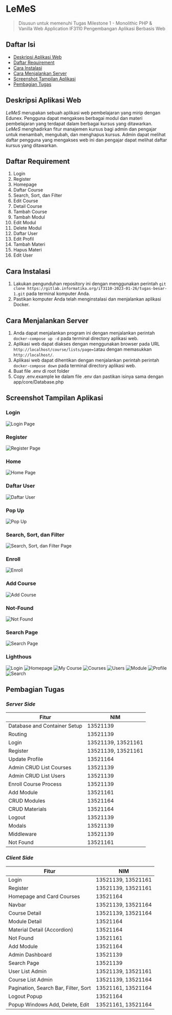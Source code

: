 # LeMeS

> Disusun untuk memenuhi Tugas Milestone 1 - Monolithic PHP & Vanilla Web Application IF3110 Pengembangan Aplikasi Berbasis Web

## Daftar Isi

-   [Deskripsi Aplikasi Web](#deskripsi-aplikasi-web)
-   [Daftar Requirement](#daftar-requirement)
-   [Cara Instalasi](#cara-instalasi)
-   [Cara Menjalankan Server](#cara-menjalankan-server)
-   [Screenshot Tampilan Aplikasi](#screenshot-tampilan-aplikasi)
-   [Pembagian Tugas](#pembagian-tugas)

## Deskripsi Aplikasi Web

*LeMeS* merupakan sebuah aplikasi web pembelajaran yang mirip dengan Edunex.
Pengguna dapat mengakses berbagai modul dan materi pembelajaran yang terdapat dalam berbagai kursus yang ditawarkan. *LeMeS* menghadirkan fitur manajemen kursus bagi admin dan pengajar untuk menambah, mengubah, dan menghapus kursus. Admin dapat melihat daftar pengguna yang mengakses web ini dan pengajar dapat melihat daftar kursus yang ditawarkan.

## Daftar Requirement

1. Login
2. Register
3. Homepage
4. Daftar Course
5. Search, Sort, dan Filter
6. Edit Course
7. Detail Course
8. Tambah Course
9. Tambah Modul
10. Edit Modul
11. Delete Modul
12. Daftar User
13. Edit Profil
14. Tambah Materi
15. Hapus Materi
16. Edit User

## Cara Instalasi

1. Lakukan pengunduhan repository ini dengan menggunakan perintah `git clone https://gitlab.informatika.org/if3110-2023-01-26/tugas-besar-1.git` pada terminal komputer Anda.
2. Pastikan komputer Anda telah menginstalasi dan menjalankan aplikasi Docker.

## Cara Menjalankan Server

1. Anda dapat menjalankan program ini dengan menjalankan perintah `docker-compose up -d` pada terminal directory aplikasi web.
2. Aplikasi web dapat diakses dengan menggunakan browser pada URL `http://localhost/course/lists/page=1`atau dengan memasukkan `http://localhost/`.
3. Aplikasi web dapat dihentikan dengan menjalankan perintah perintah `docker-compose down` pada terminal directory aplikasi web.
4. Buat file .env di root folder
5. Copy .env.example ke dalam file .env dan pastikan isinya sama dengan app/core/Database.php

## Screenshot Tampilan Aplikasi

### Login

![Login Page](./screenshot/login.png)

### Register

![Register Page](./screenshot/register.png)

### Home

![Home Page](./screenshot/homepage.png)

### Daftar User

![Daftar User](./screenshot/user-list.png)

### Pop Up

![Pop Up](./screenshot/pop-up.png)

### Search, Sort, dan Filter

![Search, Sort, dan Filter Page](./screenshot/search.png)

### Enroll

![Enroll](./screenshot/enroll.png)

### Add Course

![Add Course](./screenshot/add-courses.png)

### Not-Found

![Not Found](./screenshot/not-found.png)

### Search Page

![Search Page](./screenshot/search.png)

### Lighthous
![Login](./screenshot/login-lighthouse.png)
![Homepage](./screenshot/homepage-lighthouse.png)
![My Course](./screenshot/mycourse-lighthouse.png)
![Courses](./screenshot/courses-lighthouse.png)
![Users](./screenshot/users-lighthouse.png)
![Module](./screenshot/module-lighthouse.png)
![Profile](./screenshot/profile-lighthouse.png)
![Search](./screenshot/search-lighthouse.png)



## Pembagian Tugas

### _Server Side_

| Fitur                         | NIM      |
| ------------------------------| -------- |
| Database and Container Setup  | 13521139 |
| Routing                       | 13521139 |
| Login                         | 13521139, 13521161 |
| Register                      | 13521139, 13521161 |
| Update Profile                | 13521164 |
| Admin CRUD List Courses       | 13521139 |
| Admin CRUD List Users         | 13521139 |
| Enroll Course Process         | 13521139 |
| Add Module                    | 13521161 |
| CRUD Modules                  | 13521164 |
| CRUD Materials                | 13521164 |
| Logout                        | 13521139 |
| Modals                        | 13521139 |
| Middleware                    | 13521139 |
| Not Found                     | 13521161 |

### _Client Side_

| Fitur                                 | NIM      |
| ------------------------------------- | -------- |
| Login                                 | 13521139, 13521161 |
| Register                              | 13521139, 13521161 |
| Homepage and Card Courses             | 13521164 |
| Navbar                                | 13521139, 13521164 |
| Course Detail                         | 13521139, 13521164 |
| Module Detail                         | 13521164 |
| Material Detail (Accordion)           | 13521164 |
| Not Found                             | 13521161 |
| Add Module                            | 13521164 |
| Admin Dashboard                       | 13521139 |
| Search Page                           | 13521139 |
| User List Admin                       | 13521139, 13521161 |
| Course List Admin                     | 13521139, 13521164 |
| Pagination, Search Bar, Filter, Sort  | 13521161, 13521164 |
| Logout Popup                          | 13521164 |
| Popup Windows Add, Delete, Edit       | 13521161, 13521164 |
